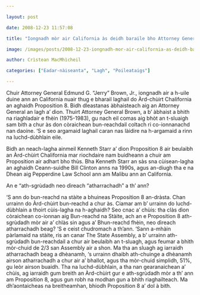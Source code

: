 ```yaml
---

layout: post

date: 2008-12-23 11:57:08

title: "Iongnadh mòr air California às deidh baraile bho Attorney General"

image: /images/posts/2008-12-23-iongnadh-mor-air-california-as-deidh-baraile-bho-attorney-general.webp

author: Crìstean MacMhìcheil

categories: ["Eadar-nàiseanta", "Lagh", "Poileataigs"]

---
```


Chuir Attorney General Edmund G. “Jerry” Brown, Jr., iongnadh air a h-uile duine ann an California nuair thug e bharail laghail do Àrd-chùirt Chalifornia an aghaidh Proposition 8. Bidh dleastanas àbhaisteach aig an Attorney General an lagh a’ dìon. Thuirt Attorney General Brown, a b’ àbhaist a bhith na riaghladair e fhèin (1975-1983), gu nach eil comas aig bhòt an t-sluaigh sam bith a chur às don còraichean bun-reachdail coltach ri co-ionnanachd nan daoine. ‘S e seo argamaid laghail caran nas làidire na h-argamaid a rinn na luchd-dùbhlain eile.

Bidh an neach-lagha ainmeil Kenneth Starr a’ dìon Proposition 8 air beulaibh an Àrd-chùirt Chalifornia mar riochdaire nam buidheann a chuir am Proposition air adhart bho thùs. Bha Kenneth Starr an sàs sna cùisean-lagha an aghaidh Ceann-suidhe Bill Clinton anns na 1990s, agus an-diugh tha e na Dhean aig Pepperdine Law School ann am Malibu ann an California.

An e “ath-sgrùdadh neo dìreach “atharrachadh” a th’ ann?

‘S ann do bun-reachd na stàite a bhuineas Proposition 8 an-dràsta. Chan urrainn do Àrd-chùirt bun-reachd a chur às. Ciamar am b’ urrainn do luchd-dùbhlain a thoirt cùis-lagha na h-aghaidh? Seo cnac a’ chùis: tha clàs dìon còraichean co-ionnan aig Bun-reachd na Stàite, ach an e Proposition 8 ath-sgrùdadh mòr air a’ chlàs sin agus a’ Bhun-reachd fhèin, neo dìreach atharrachadh beag? ‘S e ceist chudromach a th’ann. ‘Sann a-mhàin pàrlamaid na stàite, ris an canar The State Assembly, a b’ urrainn ath-sgrùdadh bun-reachdail a chur air beulaibh an t-sluagh, agus feumar a bhith mòr-chuid de 2/3 san Assembly air a shon. Ma tha an sluagh ag iarraidh atharrachadh beag a dhèanamh, ‘s urrainn dhaibh ath-chuinge a dhèanamh airson atharrachadh a chur air a’ bhallot, agus tha mòr-chuid simplidh, 51%, gu leòr airson buaidh. Tha na luchd-dùbhlain, a tha nan gearanaichean a’ chùis, ag iarraidh gum breith an Àrd-chùirt gur e ath-sgrùdadh mòr a th’ ann am Proposition 8, agus gun robh na modhan gun a bhith riaghailteach. Ma dh’aontaicheas na breitheamhan, bhiodh Proposition 8 a’ dol à bith.
